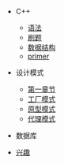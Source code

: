 - C++

    - [语法](c++/grammar/)
    - [刷题](c++/algorithm/)
    - [数据结构](c++/data_structure/)
    - [primer](c++/primer/)
    
- 设计模式

  - [第一章节](desgin-pattern/)
  - [工厂模式](desgin-pattern/)
  - [原型模式](desgin-pattern/)
  - [代理模式](desgin-pattern/)


- 数据库

- [兴趣](interests/) 
